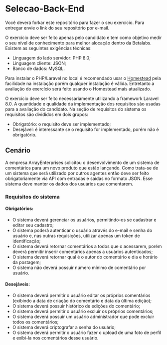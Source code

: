 # Selecao-Back-End
Você deverá forkar este repositório para fazer o seu exercício. Para entregar envie o link do seu repositório por e-mail.

O exercício deve ser feito apenas pelo candidato e tem como objetivo medir o seu nível de conhecimento para melhor alocação dentro da Betalabs. Existem as seguintes exigências técnicas:
- Linguagem do lado servidor: PHP 8.0;
- Linguagem cliente: JSON;
- Banco de dados: MySQL.

Para instalar o PHP/Laravel no local é recomendado usar o [Homestead](https://laravel.com/docs/8.x/homestead) pela facilidade na instalação porém qualquer instalação é válida. Entretanto a avaliação do exercício será feito usando o Homestead mais atualizado.

O exercício deve ser feito necessariamente utilizando a framework Laravel 8.0. A quantidade e qualidade da implementação dos requisitos são usadas para a avaliação do candidato.
Na seção de requisitos do sistema os requisitos são divididos em dois grupos:
- Obrigatório: o requisito deve ser implementado;
- Desejável: é interessante se o requisito for implementado, porém não é obrigatório.

## Cenário
A empresa ArrayEnterprises solicitou o desenvolvimento de um sistema de comentários para um novo produto que estão lançando. Como trata-se de um sistema que será utilizado por outros agentes então deve ser feito obrigatoriamente via API com entradas e saídas no formato JSON. Esse sistema deve manter os dados dos usuários que comentarem.
### Requisitos do sistema
#### Obrigatórios:
- O sistema deverá gerenciar os usuários, permitindo-os se cadastrar e editar seu cadastro;
- O sistema poderá autenticar o usuário através do e-mail e senha do usuário e, nas outras requisições, utilizar apenas um token de identificação;
- O sistema deverá retornar comentários a todos que o acessarem, porém deverá permitir inserir comentários apenas a usuários autenticados;
- O sistema deverá retornar qual é o autor do comentário e dia e horário da postagem;
- O sistema não deverá possuir número mínimo de comentário por usuário.
#### Desejáveis:
- O sistema deverá permitir o usuário editar os próprios comentários (exibindo a data de criação do comentário e data da última edição);
- O sistema deverá possuir histórico de edições do comentário;
- O sistema deverá permitir o usuário excluir os próprios comentários;
- O sistema deverá possuir um usuário administrador que pode excluir todos os comentários;
- O sistema deverá criptografar a senha do usuário;
- O sistema deverá permitir o usuário fazer o upload de uma foto de perfil e exibi-la nos comentários desse usuário.
